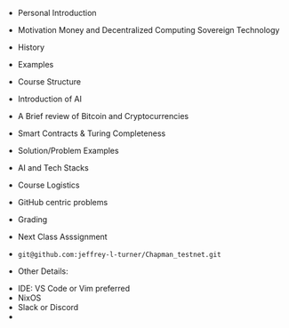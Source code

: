* Personal Introduction

* Motivation
    Money and Decentralized Computing
    Sovereign Technology

* History

* Examples

* Course Structure

* Introduction of AI

* A Brief review of Bitcoin and Cryptocurrencies

* Smart Contracts & Turing Completeness

* Solution/Problem Examples

* AI and Tech Stacks

* Course Logistics

* GitHub centric problems

* Grading

* Next Class Asssignment 
- `git@github.com:jeffrey-l-turner/Chapman_testnet.git`

* Other Details:
- IDE: VS Code or Vim preferred
- NixOS
- Slack or Discord
- 

